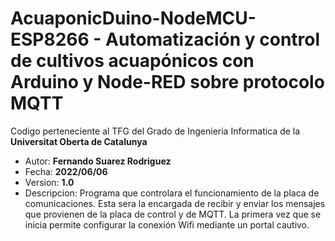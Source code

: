 # AcuaponicDuino-NodeMCU-ESP8266 - Automatización y control de cultivos acuapónicos con Arduino y Node-RED sobre protocolo MQTT
Codigo perteneciente al TFG del Grado de Ingenieria Informatica de la **Universitat Oberta de Catalunya**

- Autor: **Fernando Suarez Rodriguez**
- Fecha: **2022/06/06**
- Version: **1.0**
- Descripcion: Programa que controlara el funcionamiento de la placa de comunicaciones. Esta sera la encargada de recibir y enviar los mensajes que provienen de la placa de control y de MQTT. La primera vez que se inicia permite configurar la conexión Wifi mediante un portal cautivo.
